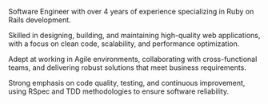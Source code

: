 Software Engineer with over 4 years of experience specializing in Ruby on Rails development. 

Skilled in designing, building, and maintaining high-quality web applications, with a focus on clean code, scalability, and performance optimization. 

Adept at working in Agile environments, collaborating with cross-functional teams, and delivering robust solutions that meet business requirements. 

Strong emphasis on code quality, testing, and continuous improvement, using RSpec and TDD methodologies to ensure software reliability.
